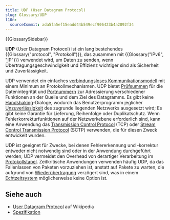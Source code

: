 ```yaml
---
title: UDP (User Datagram Protocol)
slug: Glossary/UDP
l10n:
  sourceCommit: ada5fa5ef15eadd44b549ecf906423b4a2092f34
---
```


{{GlossarySidebar}}

**UDP** (User Datagram Protocol) ist ein lang bestehendes {{Glossary("protocol", "Protokoll")}}, das zusammen mit {{Glossary("IPv6", "IP")}} verwendet wird, um Daten zu senden, wenn Übertragungsgeschwindigkeit und Effizienz wichtiger sind als Sicherheit und Zuverlässigkeit.

UDP verwendet ein einfaches [verbindungsloses Kommunikationsmodell](https://en.wikipedia.org/wiki/Connectionless_communication) mit einem Minimum an Protokollmechanismen. UDP bietet [Prüfsummen](https://en.wikipedia.org/wiki/Checksum) für die Datenintegrität und [Portnummern](https://en.wikipedia.org/wiki/Port_numbers) zur Adressierung verschiedener Funktionen an der Quelle und dem Ziel des Datagramms. Es gibt keine [Handshaking](https://en.wikipedia.org/wiki/Handshaking)-Dialoge, wodurch das Benutzerprogramm jeglicher [Unzuverlässigkeit](<https://en.wikipedia.org/wiki/Reliability_(computer_networking)>) des zugrunde liegenden Netzwerks ausgesetzt wird; Es gibt keine Garantie für Lieferung, Reihenfolge oder Duplikatschutz. Wenn Fehlerkorrekturfunktionen auf der Netzwerkebene erforderlich sind, kann eine Anwendung das [Transmission Control Protocol](https://en.wikipedia.org/wiki/Transmission_Control_Protocol) (TCP) oder [Stream Control Transmission Protocol](https://en.wikipedia.org/wiki/Stream_Control_Transmission_Protocol) (SCTP) verwenden, die für diesen Zweck entwickelt wurden.

UDP ist geeignet für Zwecke, bei denen Fehlererkennung und -korrektur entweder nicht notwendig sind oder in der Anwendung durchgeführt werden; UDP vermeidet den Overhead von derartiger Verarbeitung im [Protokollstapel](https://en.wikipedia.org/wiki/Protocol_stack). Zeitkritische Anwendungen verwenden häufig UDP, da das Fallenlassen von Paketen vorzuziehen ist, anstatt auf Pakete zu warten, die aufgrund von [Wiederübertragung](<https://en.wikipedia.org/wiki/Retransmission_(data_networks)>) verzögert sind, was in einem [Echtzeitsystem](https://en.wikipedia.org/wiki/Real-time_system) möglicherweise keine Option ist.

## Siehe auch

- [User Datagram Protocol](https://en.wikipedia.org/wiki/User_Datagram_Protocol) auf Wikipedia
- [Spezifikation](https://datatracker.ietf.org/doc/html/rfc768)
